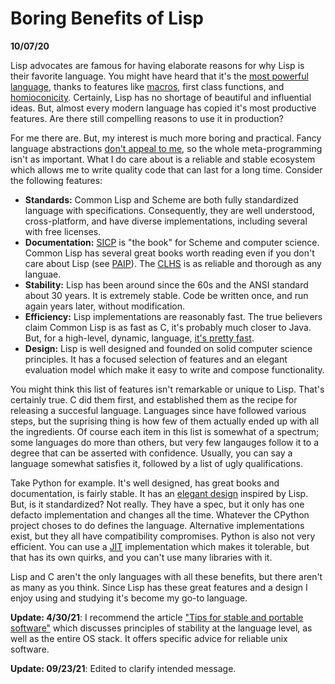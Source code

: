 Boring Benefits of Lisp
=======================

**10/07/20**

Lisp advocates are famous for having elaborate reasons for why Lisp is their favorite language.
You might have heard that it's the [most powerful language][0],
thanks to features like [macros][1], first class functions, and [homioconicity][2].
Certainly, Lisp has no shortage of beautiful and influential ideas.
But, almost every modern language has copied it's most productive features.
Are there still compelling reasons to use it in production?

For me there are. But, my interest is much more boring and practical.
Fancy language abstractions [don't appeal to me][5],
so the whole meta-programming isn't as important.
What I do care about is a reliable and stable ecosystem which
allows me to write quality code that can last for a long time.
Consider the following features:

- **Standards:** Common Lisp and Scheme are both fully standardized language with specifications.
   Consequently, they are well understood, cross-platform, and have diverse implementations,
    including several with free licenses.
- **Documentation:**  [SICP][sicp] is "the book" for Scheme and computer science.
    Common Lisp has several great books worth reading even if you don't care about Lisp (see [PAIP][paip]).
    The [CLHS][clhs] is as reliable and thorough as any languae.
- **Stability:** Lisp has been around since the 60s and the ANSI standard about 30 years.
    It is extremely stable. Code be written once, and run again years later, without modification.
- **Efficiency:** Lisp implementations are reasonably fast.
    The true believers claim Common Lisp is as fast as C,
    it's probably much closer to Java.
    But, for a high-level, dynamic, language, [it's pretty fast][lisp-benchmark].
- **Design:** Lisp is well designed and founded on solid computer science principles.
  It has a focused selection of features and an elegant evaluation model which make it easy to 
  write and compose functionality.
  
You might think this list of features isn't remarkable or unique to Lisp.
That's certainly true.
C did them first, and established them as the recipe for releasing a succesful language.
Languages since have followed various steps, but the suprising thing
is how few of them actually ended up with all the ingredients.
Of course each item in this list is somewhat of a spectrum; some languages do more than others,
but very few langauges follow it to a degree that can be asserted with confidence.
Usually, you can say a language somewhat satisfies it, followed by a list of ugly qualifications.

Take Python for example. It's well designed, has great books and documentation, is fairly stable.
It has an [elegant design][norvig-python] inspired by Lisp.
But, is it standardized? Not really. They have a spec, but it only has one defacto implementation
and changes all the time.
Whatever the CPython project choses to do defines the language. 
Alternative implementations exist, but they all have compatibility compromises.
Python is also not very efficient.
You can use a [JIT][pypy] implementation which makes it tolerable,
but that has its own quirks, and you can't use many libraries with it.

Lisp and C aren't the only languages with all these benefits,
but there aren't as many as you think. 
Since Lisp has these great features and a design I enjoy using and studying
it's become my go-to language.

**Update: 4/30/21**: I recommend the article ["Tips for stable and portable software"][begriff-stable] which discusses principles of stability at the language level, as well as the entire OS stack. It offers
specific advice for reliable unix software.

**Update: 09/23/21**: Edited to clarify intended message.

[0]: http://www.paulgraham.com/avg.html
[1]: http://gigamonkeys.com/book/macros-defining-your-own.html
[2]: https://en.wikipedia.org/wiki/Homoiconicity
[norvig-python]: https://norvig.com/python-lisp.html
[lisp-benchmark]: https://benchmarksgame-team.pages.debian.net/benchmarksgame/fastest/lisp.html
[5]: https://justinmeiners.github.io/think-in-math/
[pypy]: https://www.pypy.org
[begriff-stable]: https://begriffs.com/posts/2020-08-31-portable-stable-software.html
[clhs]: http://www.lispworks.com/documentation/lw50/CLHS/Front/index.htm
[paip]: https://github.com/norvig/paip-lisp/
[sicp]: https://mitpress.mit.edu/sites/default/files/sicp/full-text/book/book.html

